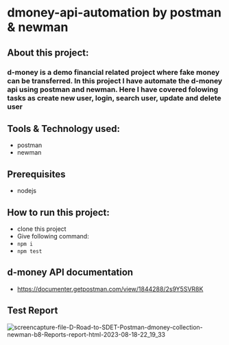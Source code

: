 # dmoney-api-automation by postman & newman

## About this project:
### d-money is a demo financial related project where fake money can be transferred. In this project I have automate the d-money api using postman and newman. Here I have covered folowing tasks as create new user, login, search user, update and delete user

## Tools & Technology used:
- postman
- newman

## Prerequisites
- nodejs
  
## How to run this project:
- clone this project
- Give following command:
- ``` npm i ```
- ``` npm test ```

## d-money API documentation
- https://documenter.getpostman.com/view/1844288/2s9Y5SVR8K

## Test Report
![screencapture-file-D-Road-to-SDET-Postman-dmoney-collection-newman-b8-Reports-report-html-2023-08-18-22_19_33](https://github.com/salmansrabon/dmoney-api-automation-newman-b8/assets/48891202/1159ca3f-6561-4d72-9fc0-acb2921ee16b)
